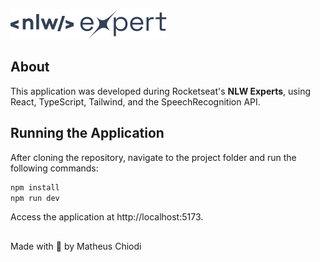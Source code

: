 ![Cover](https://github.com/MatheusChiodi/NLW-Expert-React-Js/blob/main/public/Logo.svg)

## About

This application was developed during Rocketseat's **NLW Experts**, using React, TypeScript, Tailwind, and the SpeechRecognition API.

## Running the Application

After cloning the repository, navigate to the project folder and run the following commands:

```sh
npm install
npm run dev
```

Access the application at http://localhost:5173.

##

Made with 💜 by Matheus Chiodi
